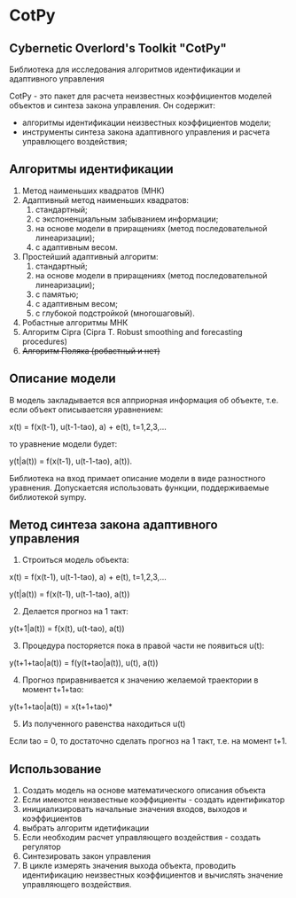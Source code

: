 # CotPy
## Cybernetic Overlord's Toolkit "CotPy"
Библиотека для исследования алгоритмов идентификации и адаптивного управления

CotPy - это пакет для расчета неизвестных коэффициентов моделей объектов и синтеза закона управления. 
Он содержит:
 - алгоритмы идентификации неизвестных коэффициентов модели;
 - инструменты синтеза закона адаптивного управления и расчета управлющего воздействия;

## Алгоритмы идентификации

1) Метод наименьших квадратов (МНК)
2) Адаптивный метод наименьших квадратов:
    1) стандартный;
    2) с экспоненциальным забыванием информации;
    3) на основе модели в приращениях (метод последовательной линеаризации);
    4) с адаптивным весом.
3) Простейший адаптивный алгоритм:
    1) стандартный;
    2) на основе модели в приращениях (метод последовательной линеаризации);
    3) с памятью;
    4) с адаптивным весом;
    5) с глубокой подстройкой (многошаговый).
4) Робастные алгоритмы МНК 
5) Алгоритм Cipra (Cipra T. Robust smoothing and forecasting procedures)
6) ~~Алгоритм Поляка (робастный и нет)~~

## Описание модели

В модель закладывается вся апприорная информация об объекте, т.е. если объект описываетсяя уравнением:

x(t) = f(x(t-1), u(t-1-tao), a) + e(t), t=1,2,3,...

то уравнение модели будет:

y(t|a(t)) = f(x(t-1), u(t-1-tao), a(t)).

Библиотека на вход примает описание модели в виде разностного уравнения. 
Допускаетсяя использовать функции, поддерживаемые библиотекой sympy.

## Метод синтеза закона адаптивного управления

1) Строиться модель объекта:

x(t) = f(x(t-1), u(t-1-tao), a) + e(t), t=1,2,3,...

y(t|a(t)) = f(x(t-1), u(t-1-tao), a(t))

2) Делается прогноз на 1 такт:

y(t+1|a(t)) = f(x(t), u(t-tao), a(t))

3) Процедура посторяется пока в правой части не появиться u(t):

y(t+1+tao|a(t)) = f(y(t+tao|a(t)), u(t), a(t))

4) Прогноз приравнивается к значению желаемой траектории в момент t+1+tao:

y(t+1+tao|a(t)) = x(t+1+tao)*

5) Из полученного равенства находиться u(t)

Если tao = 0, то достаточно сделать прогноз на 1 такт, т.е. на момент t+1.

## Использование

1) Создать модель на основе математического описания объекта
2) Если имеются неизвестные коэффициенты - создать идентификатор
3) инициализировать начальные значения входов, выходов и коэффициентов
4) выбрать алгоритм идетификации
5) Если необходим расчет управляющего воздействия - создать регулятор
6) Синтезировать закон управления
7) В цикле измерять значения выхода объекта, проводить идентификацию 
неизвестных коэффициентов и вычислять значение управляющего воздействия.
